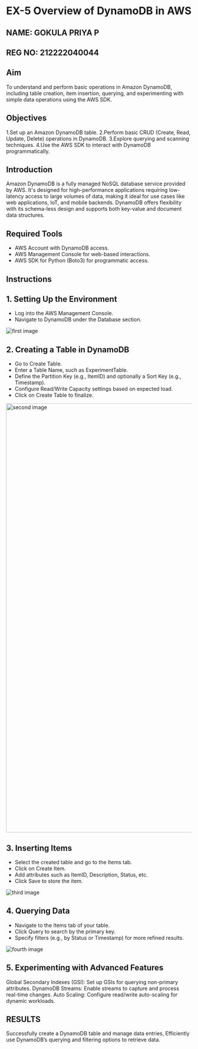 # EX-5 Overview of DynamoDB in AWS
## NAME:  GOKULA PRIYA P
## REG NO: 212222040044
## Aim
To understand and perform basic operations in Amazon DynamoDB, including table creation, item insertion, querying, and experimenting with simple data operations using the AWS SDK.

## Objectives
1.Set up an Amazon DynamoDB table.
2.Perform basic CRUD (Create, Read, Update, Delete) operations in DynamoDB.
3.Explore querying and scanning techniques.
4.Use the AWS SDK to interact with DynamoDB programmatically.

## Introduction
Amazon DynamoDB is a fully managed NoSQL database service provided by AWS. It's designed for high-performance applications requiring low-latency access to large volumes of data, making it ideal for use cases like web applications, IoT, and mobile backends. DynamoDB offers flexibility with its schema-less design and supports both key-value and document data structures.

## Required Tools
* AWS Account with DynamoDB access.
* AWS Management Console for web-based interactions.
* AWS SDK for Python (Boto3) for programmatic access.

## Instructions
## 1. Setting Up the Environment
* Log into the AWS Management Console.
* Navigate to DynamoDB under the Database section.

![first image](https://github.com/user-attachments/assets/47a8db33-e777-4ba5-93ee-9e914a1a6623)

## 2. Creating a Table in DynamoDB
* Go to Create Table.
* Enter a Table Name, such as ExperimentTable.
* Define the Partition Key (e.g., ItemID) and optionally a Sort Key (e.g., Timestamp).
* Configure Read/Write Capacity settings based on expected load.
* Click on Create Table to finalize.

<img width="1163" alt="second image" src="https://github.com/user-attachments/assets/c254c4ad-813a-44d3-b321-2bbf93e79b52">

## 3. Inserting Items
* Select the created table and go to the Items tab.
* Click on Create Item.
* Add attributes such as ItemID, Description, Status, etc.
* Click Save to store the item.

![third image](https://github.com/user-attachments/assets/b4589bbb-995e-42a1-b5d1-b1f3d6655ac1)

## 4. Querying Data
* Navigate to the Items tab of your table.
* Click Query to search by the primary key.
* Specify filters (e.g., by Status or Timestamp) for more refined results.

![fourth image](https://github.com/user-attachments/assets/78d81da0-ddb6-43a2-9c72-aab23dede527)

## 5. Experimenting with Advanced Features
Global Secondary Indexes (GSI): Set up GSIs for querying non-primary attributes. DynamoDB Streams: Enable streams to capture and process real-time changes. Auto Scaling: Configure read/write auto-scaling for dynamic workloads.

## RESULTS
Successfully create a DynamoDB table and manage data entries, Efficiently use DynamoDB’s querying and filtering options to retrieve data.






